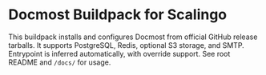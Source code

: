 # Docmost Buildpack for Scalingo

This buildpack installs and configures Docmost from official GitHub release tarballs. It supports PostgreSQL, Redis, optional S3 storage, and SMTP. Entrypoint is inferred automatically, with override support. See root README and `/docs/` for usage.
